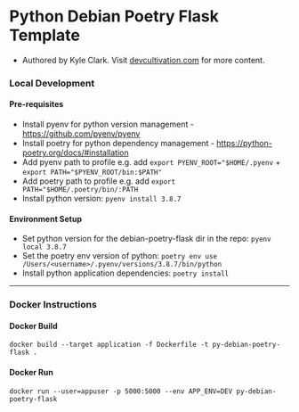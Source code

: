 # Python Debian Poetry Flask Template

- Authored by Kyle Clark. Visit [devcultivation.com](https://devcultivation.com) for more content.

### Local Development

#### Pre-requisites

- Install pyenv for python version management - https://github.com/pyenv/pyenv
- Install poetry for python dependency management - https://python-poetry.org/docs/#installation
- Add pyenv path to profile e.g. add `export PYENV_ROOT="$HOME/.pyenv` + `export PATH="$PYENV_ROOT/bin:$PATH"`
- Add poetry path to profile e.g. add `export PATH="$HOME/.poetry/bin/:PATH`
- Install python version: `pyenv install 3.8.7`

#### Environment Setup

- Set python version for the debian-poetry-flask dir in the repo: `pyenv local 3.8.7`
- Set the poetry env version of python: `poetry env use /Users/<username>/.pyenv/versions/3.8.7/bin/python`
- Install python application dependencies: `poetry install`

---

### Docker Instructions

#### Docker Build

```
docker build --target application -f Dockerfile -t py-debian-poetry-flask .
```

#### Docker Run

```
docker run --user=appuser -p 5000:5000 --env APP_ENV=DEV py-debian-poetry-flask
```